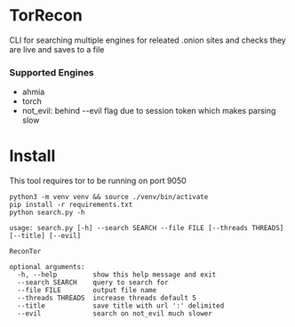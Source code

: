 # TorRecon

CLI for searching multiple engines for releated .onion sites and checks they are live and saves to a file

### Supported Engines
- ahmia
- torch
- not_evil: behind --evil flag due to session token which makes parsing slow


# Install

This tool requires tor to be running on port 9050

```
python3 -m venv venv && source ./venv/bin/activate
pip install -r requirements.txt
python search.py -h
```

```
usage: search.py [-h] --search SEARCH --file FILE [--threads THREADS] [--title] [--evil]

ReconTor

optional arguments:
  -h, --help         show this help message and exit
  --search SEARCH    query to search for
  --file FILE        output file name
  --threads THREADS  increase threads default 5
  --title            save title with url ':' delimited
  --evil             search on not_evil much slower
  ```
